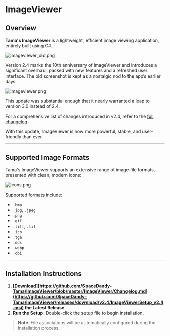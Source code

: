 # ImageViewer

## Overview
**Tama's ImageViewer** is a lightweight, efficient image viewing application, entirely built using C#.

![imageviewer_old.png](https://raw.githubusercontent.com/SpaceDandy-Tama/ImageViewer/master/imageviewer_old.png)

Version 2.4 marks the 10th anniversary of ImageViewer and introduces a significant overhaul, packed with new features and a refreshed user interface. The old screenshot is kept as a nostalgic nod to the app’s earlier days:

![imageviewer.png](https://raw.githubusercontent.com/SpaceDandy-Tama/ImageViewer/master/imageviewer.png)

This update was substantial enough that it nearly warranted a leap to version 3.0 instead of 2.4.

For a comprehensive list of changes introduced in v2.4, refer to the [full changelog](https://github.com/SpaceDandy-Tama/ImageViewer/blob/master/ImageViewer/Changelog.md).

With this update, ImageViewer is now more powerful, stable, and user-friendly than ever.

---

## Supported Image Formats
Tama's ImageViewer supports an extensive range of image file formats, presented with clean, modern icons:

![icons.png](https://raw.githubusercontent.com/SpaceDandy-Tama/ImageViewer/master/icons.jpg)

Supported formats include:
- `.bmp`
- `.jpg`, `.jpeg`
- `.png`
- `.gif`
- `.tiff`, `.tif`
- `.ico`
- `.tga`
- `.dds`
- `.webp`
- `.obi`

---

## Installation Instructions
1. **[Download][https://github.com/SpaceDandy-Tama/ImageViewer/blob/master/ImageViewer/Changelog.md](https://github.com/SpaceDandy-Tama/ImageViewer/releases/download/v2.4/ImageViewerSetup_v2.4.msi) the Latest Release**.
2. **Run the Setup**: Double-click the setup file to begin installation.

> **Note**: File associations will be automatically configured during the installation process.
